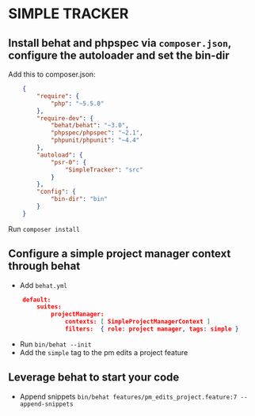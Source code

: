 # SIMPLE TRACKER

## Install behat and phpspec via `composer.json`, configure the autoloader and set the bin-dir

Add this to composer.json:
```json
    {
        "require": {
            "php": "~5.5.0"
        },
        "require-dev": {
            "behat/behat": "~3.0",
            "phpspec/phpspec": "~2.1",
            "phpunit/phpunit": "~4.4"
        },
        "autoload": {
            "psr-0": {
                "SimpleTracker": "src"
            }
        },
        "config": {
            "bin-dir": "bin"
        }
    }
```
Run `composer install`

## Configure a simple project manager context through behat

- Add `behat.yml`
 
```json
    default:
        suites:
            projectManager:
                contexts: [ SimpleProjectManagerContext ]
                filters:  { role: project manager, tags: simple }
```

- Run `bin/behat --init` 
- Add the `simple` tag to the pm edits a project feature

## Leverage behat to start your code

- Append snippets `bin/behat features/pm_edits_project.feature:7 --append-snippets`
